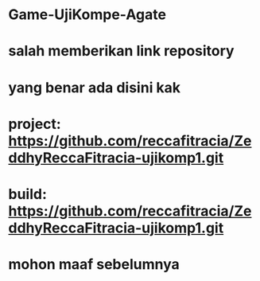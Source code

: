 # Game-UjiKompe-Agate
# salah memberikan link repository
# yang benar ada disini kak 
# project: https://github.com/reccafitracia/ZeddhyReccaFitracia-ujikomp1.git
# build: https://github.com/reccafitracia/ZeddhyReccaFitracia-ujikomp1.git
# mohon maaf sebelumnya 
